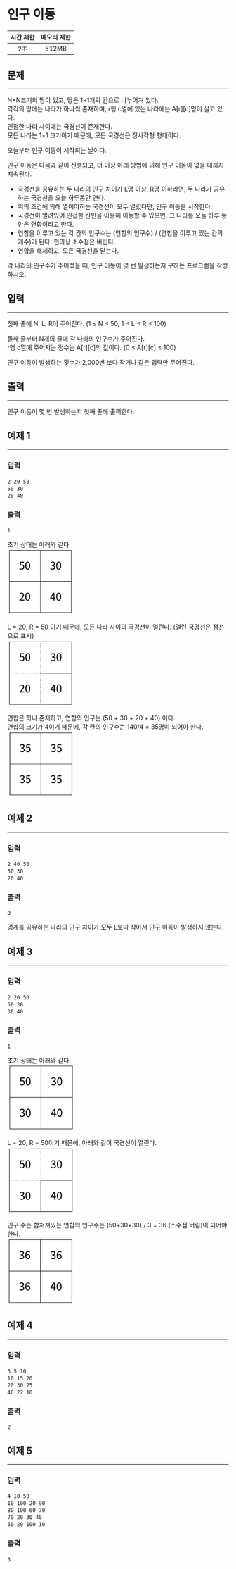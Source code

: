 인구 이동
============================
|시간 제한|메모리 제한|
|:---:|:---:|
|2초|512MB|

## 문제
-------
N×N크기의 땅이 있고, 땅은 1×1개의 칸으로 나누어져 있다.</br>
각각의 땅에는 나라가 하나씩 존재하며, r행 c열에 있는 나라에는 A[r][c]명이 살고 있다.</br>
인접한 나라 사이에는 국경선이 존재한다.</br>
모든 나라는 1×1 크기이기 때문에, 모든 국경선은 정사각형 형태이다.</br>

오늘부터 인구 이동이 시작되는 날이다.</br>

인구 이동은 다음과 같이 진행되고, 더 이상 아래 방법에 의해 인구 이동이 없을 때까지 지속된다.</br>

- 국경선을 공유하는 두 나라의 인구 차이가 L명 이상, R명 이하라면, 두 나라가 공유하는 국경선을 오늘 하루동안 연다.
- 위의 조건에 의해 열어야하는 국경선이 모두 열렸다면, 인구 이동을 시작한다.
- 국경선이 열려있어 인접한 칸만을 이용해 이동할 수 있으면, 그 나라를 오늘 하루 동안은 연합이라고 한다.
- 연합을 이루고 있는 각 칸의 인구수는 (연합의 인구수) / (연합을 이루고 있는 칸의 개수)가 된다. 편의상 소수점은 버린다.
- 연합을 해체하고, 모든 국경선을 닫는다.

각 나라의 인구수가 주어졌을 때, 인구 이동이 몇 번 발생하는지 구하는 프로그램을 작성하시오.</br>

## 입력
-------
첫째 줄에 N, L, R이 주어진다. (1 ≤ N ≤ 50, 1 ≤ L ≤ R ≤ 100)</br>

둘째 줄부터 N개의 줄에 각 나라의 인구수가 주어진다.</br>
r행 c열에 주어지는 정수는 A[r][c]의 값이다. (0 ≤ A[r][c] ≤ 100)</br>

인구 이동이 발생하는 횟수가 2,000번 보다 작거나 같은 입력만 주어진다.</br>

## 출력
-------
인구 이동이 몇 번 발생하는지 첫째 줄에 출력한다.</br>

## 예제 1
-------
### 입력
```
2 20 50
50 30
20 40
```
### 출력
```
1
```
초기 상태는 아래와 같다.</br>
<img src="./population_1.jpg" height="150">

L = 20, R = 50 이기 때문에, 모든 나라 사이의 국경선이 열린다. (열린 국경선은 점선으로 표시)</br>
<img src="./population_2.jpg" height="150">

연합은 하나 존재하고, 연합의 인구는 (50 + 30 + 20 + 40) 이다.</br>
연합의 크기가 4이기 때문에, 각 칸의 인구수는 140/4 = 35명이 되어야 한다.</br>
<img src="./population_3.jpg" height="150">

## 예제 2
-------
### 입력
```
2 40 50
50 30
20 40
```
### 출력
```
0
```
경계를 공유하는 나라의 인구 차이가 모두 L보다 작아서 인구 이동이 발생하지 않는다.</br>

## 예제 3
-------
### 입력
```
2 20 50
50 30
30 40
```
### 출력
```
1
```
초기 상태는 아래와 같다.</br>
<img src="./population_4.jpg" height="150">

L = 20, R = 50이기 때문에, 아래와 같이 국경선이 열린다.</br>
<img src="./population_5.jpg" height="150">

인구 수는 합쳐져있는 연합의 인구수는 (50+30+30) / 3 = 36 (소수점 버림)이 되어야 한다.</br>
<img src="./population_6.jpg" height="150">

## 예제 4
-------
### 입력
```
3 5 10
10 15 20
20 30 25
40 22 10
```
### 출력
```
2
```

## 예제 5
-------
### 입력
```
4 10 50
10 100 20 90
80 100 60 70
70 20 30 40
50 20 100 10
```
### 출력
```
3
```
